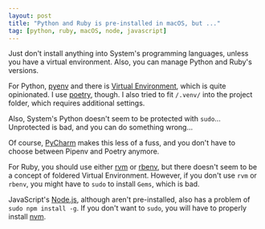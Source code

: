 ```yaml
---
layout: post
title: "Python and Ruby is pre-installed in macOS, but ..."
tag: [python, ruby, macOS, node, javascript]
---
```


Just don't install anything into System's programming languages, unless you have a virtual environment. Also, you can manage Python and Ruby's versions.

For Python, [pyenv](https://github.com/pyenv/pyenv) and there is [Virtual Environment](https://docs.python-guide.org/dev/virtualenvs/), which is quite opinionated. I use [poetry](https://poetry.eustace.io/), though. I also tried to fit `/.venv/` into the project folder, which requires additional settings.

Also, System's Python doesn't seem to be protected with `sudo`... Unprotected is bad, and you can do something wrong...

Of course, [PyCharm](https://www.jetbrains.com/pycharm/) makes this less of a fuss, and you don't have to choose between Pipenv and Poetry anymore.

For Ruby, you should use either [rvm](https://rvm.io/) or [rbenv](https://github.com/rbenv/rbenv), but there doesn't seem to be a concept of foldered Virtual Environment. However, if you don't use `rvm` or `rbenv`, you might have to `sudo` to install `Gems`, which is bad.

JavaScript's [Node.js](https://nodejs.org/en/), although aren't pre-installed, also has a problem of `sudo npm install -g`. If you don't want to `sudo`, you will have to properly install [nvm](https://github.com/nvm-sh/nvm).
